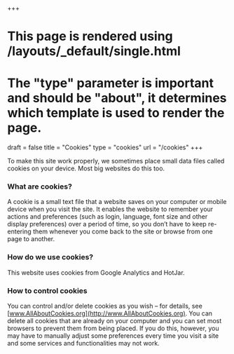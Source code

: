 +++
# This page is rendered using /layouts/_default/single.html
# The "type" parameter is important and should be "about", it determines which template is used to render the page.
draft	= false
title	= "Cookies"
type	= "cookies"
url		= "/cookies"
+++
<p>To make this site work properly, we sometimes place small data files called cookies on your device. Most big websites do this too.</p>

### What are cookies?

A cookie is a small text file that a website saves on your computer or mobile device when you visit the site. It enables the website to remember your actions and preferences (such as login, language, font size and other display preferences) over a period of time, so you don’t have to keep re-entering them whenever you come back to the site or browse from one page to another.

### How do we use cookies?

This website uses cookies from Google Analytics and HotJar.

### How to control cookies

You can control and/or delete cookies as you wish – for details, see [www.AllAboutCookies.org](http://www.AllAboutCookies.org). You can delete all cookies that are already on your computer and you can set most browsers to prevent them from being placed. If you do this, however, you may have to manually adjust some preferences every time you visit a site and some services and functionalities may not work.